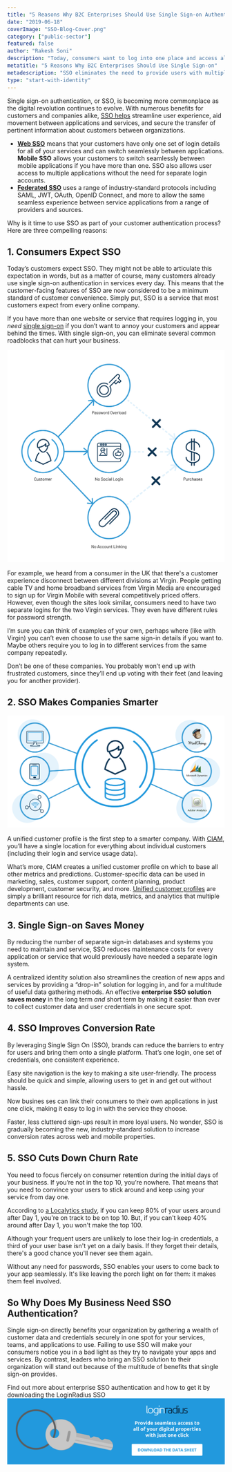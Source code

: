 ```yaml
---
title: "5 Reasons Why B2C Enterprises Should Use Single Sign-on Authentication"
date: "2019-06-18"
coverImage: "SSO-Blog-Cover.png"
category: ["public-sector"]
featured: false 
author: "Rakesh Soni" 
description: "Today, consumers want to log into one place and access all of their favorite sites and services using their preferred login credentials. Single sign-on is a great way to show your consumers that you care about their security and convenience."
metatitle: "5 Reasons Why B2C Enterprises Should Use Single Sign-on"
metadescription: "SSO eliminates the need to provide users with multiple login credentials. Learn five reasons why  B2C enterprises should use single sign-on authentication."
type: "start-with-identity"
---
```


Single sign-on authentication, or SSO, is becoming more commonplace as the digital revolution continues to evolve. With numerous benefits for customers and companies alike, [SSO helps](https://www.loginradius.com/blog/2019/05/what-is-single-sign-on/) streamline user experience, aid movement between applications and services, and secure the transfer of pertinent information about customers between organizations.

- [**Web SSO**](https://www.loginradius.com/web-and-mobile-sso/) means that your customers have only one set of login details for all of your services and can switch seamlessly between applications. **Mobile SSO** allows your customers to switch seamlessly between mobile applications if you have more than one. SSO also allows user access to multiple applications without the need for separate login accounts.
- [**Federated SSO**](https://www.loginradius.com/federated-sso/) uses a range of industry-standard protocols including SAML, JWT, OAuth, OpenID Connect, and more to allow the same seamless experience between service applications from a range of providers and sources.

Why is it time to use SSO as part of your customer authentication process? Here are three compelling reasons:

## 1. Consumers Expect SSO

Today’s customers expect SSO. They might not be able to articulate this expectation in words, but as a matter of course, many customers already use single sign-on authentication in services every day. This means that the customer-facing features of SSO are now considered to be a minimum standard of customer convenience. Simply put, SSO is a service that most customers expect from every online company.

If you have more than one website or service that requires logging in, you _need_ [single sign-on](https://www.loginradius.com/single-sign-on/) if you don’t want to annoy your customers and appear behind the times. With single sign-on, you can eliminate several common roadblocks that can hurt your business.

![single sign-on authentication](SSO-Blog-02.png)

For example, we heard from a consumer in the UK that there's a customer experience disconnect between different divisions at Virgin. People getting cable TV and home broadband services from Virgin Media are encouraged to sign up for Virgin Mobile with several competitively priced offers. However, even though the sites look similar, consumers need to have two separate logins for the two Virgin services. They even have different rules for password strength.

I’m sure you can think of examples of your own, perhaps where (like with Virgin) you can’t even choose to use the same sign-in details if you want to. Maybe others require you to log in to different services from the same company repeatedly.

Don’t be one of these companies. You probably won’t end up with frustrated customers, since they’ll end up voting with their feet (and leaving you for another provider).

## 2. SSO Makes Companies Smarter

![single sign-on authentication](SSO-Blog-03.png)

A unified customer profile is the first step to a smarter company. With [CIAM](https://www.loginradius.com/blog/2019/06/customer-identity-and-access-management/), you’ll have a single location for everything about individual customers (including their login and service usage data).

What’s more, CIAM creates a unified customer profile on which to base all other metrics and predictions. Customer-specific data can be used in marketing, sales, customer support, content planning, product development, customer security, and more. [Unified customer profiles](https://www.loginradius.com/blog/2017/08/unified-customer-identities-increase-ecommerce-conversions-revenue/) are simply a brilliant resource for rich data, metrics, and analytics that multiple departments can use.

## 3. Single Sign-on Saves Money

By reducing the number of separate sign-in databases and systems you need to maintain and service, SSO reduces maintenance costs for every application or service that would previously have needed a separate login system.

A centralized identity solution also streamlines the creation of new apps and services by providing a “drop-in” solution for logging in, and for a multitude of useful data gathering methods. An effective **enterprise SSO solution saves money** in the long term _and_ short term by making it easier than ever to collect customer data and user credentials in one secure spot.

## 4. SSO Improves Conversion Rate

By leveraging Single Sign On (SSO), brands can reduce the barriers to entry for users and bring them onto a single platform. That’s one login, one set of credentials, one consistent experience.

Easy site navigation is the key to making a site user-friendly. The process should be quick and simple, allowing users to get in and get out without hassle. 

Now busines
ses can link their consumers to their own applications in just one click, making it easy to log in with the service they choose.

Faster, less cluttered sign-ups result in more loyal users. No wonder, SSO is gradually becoming the new, industry-standard solution to increase conversion rates across web and mobile properties. 

## 5. SSO Cuts Down Churn Rate

You need to focus fiercely on consumer retention during the initial days of your business. If you’re not in the top 10, you’re nowhere. That means that you need to convince your users to stick around and keep using your service from day one. 

According to [a Localytics study](https://andrewchen.com/new-data-shows-why-losing-80-of-your-mobile-users-is-normal-and-that-the-best-apps-do-much-better/), if you can keep 80% of your users around after Day 1, you're on track to be on top 10. But, if you can't keep 40% around after Day 1, you won't make the top 100. 

Although your frequent users are unlikely to lose their log-in credentials, a third of your user base isn't yet on a daily basis. If they forget their details, there's a good chance you'll never see them again.

Without any need for passwords, SSO enables your users to come back to your app seamlessly. It's like leaving the porch light on for them: it makes them feel involved.


## **So Why Does My Business Need SSO Authentication?**

Single sign-on directly benefits your organization by gathering a wealth of customer data and credentials securely in one spot for your services, teams, and applications to use. Failing to use SSO will make your consumers notice you in a bad light as they try to navigate your apps and services. By contrast, leaders who bring an SSO solution to their organization will stand out because of the multitude of benefits that single sign-on provides.

Find out more about enterprise SSO authentication and how to get it by downloading the LoginRadius SSO 
[![single sign-on authentication](CTA-Graphics-for-Blogs-12.png)](https://www.loginradius.com/resource/loginradius-single-sign-on/)
